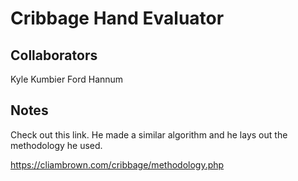 # Cribbage Hand Evaluator

## Collaborators

Kyle Kumbier
Ford Hannum

## Notes

Check out this link. He made a similar algorithm and he lays out the methodology he used.

https://cliambrown.com/cribbage/methodology.php